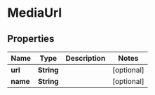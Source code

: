 

# MediaUrl


## Properties

| Name | Type | Description | Notes |
|------------ | ------------- | ------------- | -------------|
|**url** | **String** |  |  [optional] |
|**name** | **String** |  |  [optional] |



